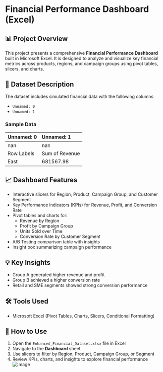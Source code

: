 
# Financial Performance Dashboard (Excel)

## 📊 Project Overview
This project presents a comprehensive **Financial Performance Dashboard** built in Microsoft Excel. It is designed to analyze and visualize key financial metrics across products, regions, and campaign groups using pivot tables, slicers, and charts.

## 📁 Dataset Description
The dataset includes simulated financial data with the following columns:
- `Unnamed: 0`
- `Unnamed: 1`


### Sample Data
| Unnamed: 0   | Unnamed: 1     |
|:-------------|:---------------|
| nan          | nan            |
| Row Labels   | Sum of Revenue |
| East         | 681567.98      |

## 📈 Dashboard Features
- Interactive slicers for Region, Product, Campaign Group, and Customer Segment
- Key Performance Indicators (KPIs) for Revenue, Profit, and Conversion Rate
- Pivot tables and charts for:
  - Revenue by Region
  - Profit by Campaign Group
  - Units Sold over Time
  - Conversion Rate by Customer Segment
- A/B Testing comparison table with insights
- Insight box summarizing campaign performance

## 💡 Key Insights
- Group A generated higher revenue and profit
- Group B achieved a higher conversion rate
- Retail and SME segments showed strong conversion performance

## 🛠 Tools Used
- Microsoft Excel (Pivot Tables, Charts, Slicers, Conditional Formatting)

## 🚀 How to Use
1. Open the `Enhanced_Financial_Dataset.xlsx` file in Excel
2. Navigate to the **Dashboard** sheet
3. Use slicers to filter by Region, Product, Campaign Group, or Segment
4. Review KPIs, charts, and insights to explore financial performance
![image](https://github.com/user-attachments/assets/5a551296-c4de-4317-a678-689058d5b06b)

